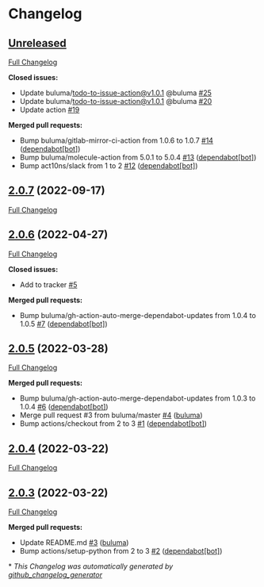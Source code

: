 # Changelog

## [Unreleased](https://github.com/buluma/ansible-role-pip/tree/HEAD)

[Full Changelog](https://github.com/buluma/ansible-role-pip/compare/2.0.7...HEAD)

**Closed issues:**

- Update buluma/todo-to-issue-action@v1.0.1 @buluma [\#25](https://github.com/buluma/ansible-role-pip/issues/25)
- Update buluma/todo-to-issue-action@v1.0.1 @buluma [\#20](https://github.com/buluma/ansible-role-pip/issues/20)
- Update action [\#19](https://github.com/buluma/ansible-role-pip/issues/19)

**Merged pull requests:**

- Bump buluma/gitlab-mirror-ci-action from 1.0.6 to 1.0.7 [\#14](https://github.com/buluma/ansible-role-pip/pull/14) ([dependabot[bot]](https://github.com/apps/dependabot))
- Bump buluma/molecule-action from 5.0.1 to 5.0.4 [\#13](https://github.com/buluma/ansible-role-pip/pull/13) ([dependabot[bot]](https://github.com/apps/dependabot))
- Bump act10ns/slack from 1 to 2 [\#12](https://github.com/buluma/ansible-role-pip/pull/12) ([dependabot[bot]](https://github.com/apps/dependabot))

## [2.0.7](https://github.com/buluma/ansible-role-pip/tree/2.0.7) (2022-09-17)

[Full Changelog](https://github.com/buluma/ansible-role-pip/compare/2.0.6...2.0.7)

## [2.0.6](https://github.com/buluma/ansible-role-pip/tree/2.0.6) (2022-04-27)

[Full Changelog](https://github.com/buluma/ansible-role-pip/compare/2.0.5...2.0.6)

**Closed issues:**

- Add to tracker [\#5](https://github.com/buluma/ansible-role-pip/issues/5)

**Merged pull requests:**

- Bump buluma/gh-action-auto-merge-dependabot-updates from 1.0.4 to 1.0.5 [\#7](https://github.com/buluma/ansible-role-pip/pull/7) ([dependabot[bot]](https://github.com/apps/dependabot))

## [2.0.5](https://github.com/buluma/ansible-role-pip/tree/2.0.5) (2022-03-28)

[Full Changelog](https://github.com/buluma/ansible-role-pip/compare/2.0.4...2.0.5)

**Merged pull requests:**

- Bump buluma/gh-action-auto-merge-dependabot-updates from 1.0.3 to 1.0.4 [\#6](https://github.com/buluma/ansible-role-pip/pull/6) ([dependabot[bot]](https://github.com/apps/dependabot))
- Merge pull request \#3 from buluma/master [\#4](https://github.com/buluma/ansible-role-pip/pull/4) ([buluma](https://github.com/buluma))
- Bump actions/checkout from 2 to 3 [\#1](https://github.com/buluma/ansible-role-pip/pull/1) ([dependabot[bot]](https://github.com/apps/dependabot))

## [2.0.4](https://github.com/buluma/ansible-role-pip/tree/2.0.4) (2022-03-22)

[Full Changelog](https://github.com/buluma/ansible-role-pip/compare/2.0.3...2.0.4)

## [2.0.3](https://github.com/buluma/ansible-role-pip/tree/2.0.3) (2022-03-22)

[Full Changelog](https://github.com/buluma/ansible-role-pip/compare/ed5200d7e0aa3b7d7b843177a73f883d994669f4...2.0.3)

**Merged pull requests:**

- Update README.md [\#3](https://github.com/buluma/ansible-role-pip/pull/3) ([buluma](https://github.com/buluma))
- Bump actions/setup-python from 2 to 3 [\#2](https://github.com/buluma/ansible-role-pip/pull/2) ([dependabot[bot]](https://github.com/apps/dependabot))



\* *This Changelog was automatically generated by [github_changelog_generator](https://github.com/github-changelog-generator/github-changelog-generator)*
